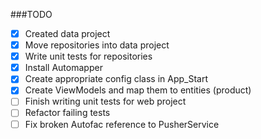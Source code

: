 ###TODO

- [x] Created data project
- [x] Move repositories into data project
- [x] Write unit tests for repositories
- [x] Install Automapper
- [x] Create appropriate config class in App_Start
- [x] Create ViewModels and map them to entities (product)
- [ ] Finish writing unit tests for web project
- [ ] Refactor failing tests
- [ ] Fix broken Autofac reference to PusherService
